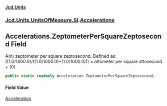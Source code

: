 #### [Jcd.Units](index.md 'index')
### [Jcd.Units.UnitsOfMeasure.SI](Jcd.Units.UnitsOfMeasure.SI.md 'Jcd.Units.UnitsOfMeasure.SI').[Accelerations](Accelerations.md 'Jcd.Units.UnitsOfMeasure.SI.Accelerations')

## Accelerations.ZeptometerPerSquareZeptosecond Field

A(n) zeptometer per square zeptosecond. Defined as: ((1.0/1000.0)/((1.0/1000.0)*(1.0/1000.0))) × attometer per square attosecond + (0).

```csharp
public static readonly Acceleration ZeptometerPerSquareZeptosecond;
```

#### Field Value
[Acceleration](Acceleration.md 'Jcd.Units.UnitTypes.Acceleration')